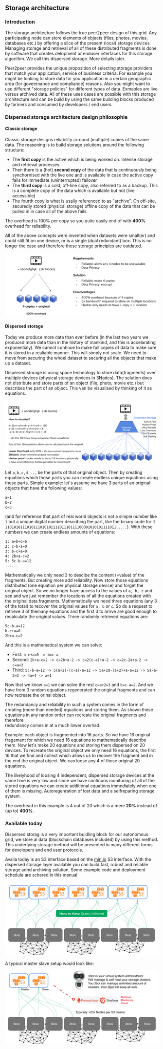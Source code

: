 ## Storage architecture
<!--
TODO #33 Proofread and improve typos and language
-->
### Introduction
The storage architecture follows the true peer2peer design of this grid.  Any participating node can store elements of objects (files, photos, movies, databases etc.) by offering a slice of the present (local) storage devices. Managing storage and retrieval of all of these distributed fragments is done by software that creates delopment or enduser interfaces for this storage algorithm.  We call this dispersed storage.  More details later.

Peer2peer provides the unique proposition of selecting storage providers that match your application, service of business criteria. For example you might be looking to store data for you application in a certain geographic area (for goveernance and compliance) reasons.  Also you might want to use different "storage policies" for different types of data.  Exmaples are live versus archived data.  All  of these uses cases are possible with this storage architecture and can be build by using the same building blocks produced by farmers and consumed by developers / end users.

### Dispersed storage architecture design philosophie

#### Classic storage

Classic storage designs reliability arround (multiple) copies of the same data. The reasoning is to build storage solutions around the following structure:
- The **first copy** is the active which is being worked on.  Intense storage and retrieval processes.
- Then there is a (hot) **second copy** of the data that is continuously being synchornised with the live one and is available in case the active copy fails for immediate (uninterrupted) failover
- The **third copy** is a cold, off-line copy, also referred to as a backup.  This is a complete copy of the data which is available but not (live accessible)
- The fourth copy is what is usally referenced to as "archive".  On off-site, securedly stored (physical storage) offline copy of the data that can be pulled in in case all of the above fails.

The overhead is 100% per copy so you quite easily end of with **400%** overhead for reliability.

All of the above concepts were invented when datasets were small(er) and could still fit on one device, or is a single (dual redundant) box.  This is no longer the case and therefore these storage principles are outdated.

![](img/classic_storage.png)

#### Dispersed storage

Today we produce more data than ever before (in the last two years we produced more data than in the history of mankind, and this is accelarating exponentialy).  We cannot continue to make full copies of data to make sure it is stored in a realiable manner.  This will simply not scale.  We need to move from securing the whoel dataset to securing all the objects that make up a dataset.

Dispersed storage is using space technology to store data(fragments) over multiple devices (physical storage devices in 3Nodes).  The solution does not distribute and store parts of an object (file, photo, movie etc.) but describes the part of an object.  This van be visualised by thinking of it as equations.  

![](mg/dispersed_storage.png)

Let `a,b,c,d....` be the parts of that original object. Then by creating equations which those parts you can create endless unique equations using these parts.  Simple example: let's assume we have 3 parts of an original objects that have the following values:
```
a=1
b=2
c=3
```
(and for reference that part of real world objects is not a simple number like `1` but a unique digital number describing the part, like the binary code for it `110101011101011101010111101110111100001010101111011.....`).  With these numbers we can create endless amounts of equations:
```
1: a+b+c=6
2: c-b-a=0
3: b-c+a=0
4: 2b+a-c=2
5: 5c-b-a=12
......
```
Mathematically we only need 3 to descibe the content (=value) of the fragments. But creating more add reliability.  Now store those equations distributed (one equation per physical storage device) and forget the original object.  So we no longer have access to the values of `a, b, c` and see and we just remember the locations of all the equations created with the original data fragments.  Mathematically we need three equations (any 3 of the total) to recover the original values for `a, b` or `c`. So do a request to retrieve 3 of themany equations and the first 3 to arrive are good enough to recalculate the original values. Three randomly retrieved equations are:
```
5c-b-a=12
b-c+a=0
2b+a-c=2
```
And this is a mathematical system we can solve:
- First: `b-c+a=0 -> b=c-a`
- Second: `2b+a-c=2 -> c=2b+a-2 -> c=2(c-a)+a-2 -> c=2c-2a+a-2 -> c=a+2`
- Third: `5c-b-a=12 -> 5(a+2)-(c-a)-a=12 -> 5a+10-(a+2)+a-a=12 -> 5a-a-2=2 -> 4a=4 -> a=1`

Now that we know `a=1` we can solve the rest `c=a+2=3` and `b=c-a=2`.  And we have from 3 random equations regenerated the original fragments and can now recreate the orinal object.  

The redundancy and reliability in such a system comes in the form of creating (more than needed) equations and storing them.  As shown these equations in any randon order can recreate the original fragments and therefore   
redundancy comes in at a much lower overhad.

Example:  each object is fragmented into 16 parts.  So we have 16 original fragement for which we need 16 equations to mathematically describe them.  Now let's make 20 equations and storing them dispersed on 20 devices.  To recreate the original object we only need 16 equations, the first 16 that we find and collect which allows us to recover the fragment and in the end the original object.  We can loose any 4 of those original 20 equations.

The likelyhood of loosing 4 independent, dispersed storage devices at the same time is very low and since we have continuos monitoring of all of the stored equations we can create additional equations immediately when one of them is missing.  Autoregenration of lost data and a selfreparing storage system.

The overhead in this example is 4 out of 20 which is a mere **20%** instead of (up to) **400%**.

### Available today

Dispersed storag is a very important buidling block for our autonomous grid, we store al data (blockchain databases included) by using this method.  This underlying storage method will be presented in many different forms for developers and end user protocols.  

Availa today is an S3 interface based on the [min.io](https://min.io/) S3 interface.  With the dispersed storage layer available you can build fast, robust and reliable storage adnd archiving solution.  Some example code and deployment schedule are schared in this manual

![](img/storage_architecture_0.png)

A typical master slave setup would look like:

![](img/storage_architecture_1.png)




